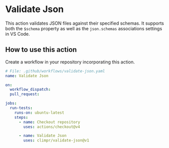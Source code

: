 # Validate Json

This action validates JSON files against their specified schemas.
It supports both the `$schema` property as well as the `json.schemas` associations settings in VS Code.

## How to use this action

Create a workflow in your repository incorporating this action.

```yaml
# File: .github/workflows/validate-json.yaml
name: Validate Json

on:
  workflow_dispatch:
  pull_request:

jobs:
  run-tests:
    runs-on: ubuntu-latest
    steps:
      - name: Checkout repository
        uses: actions/checkout@v4

      - name: Validate Json
        uses: climpr/validate-json@v1
```
